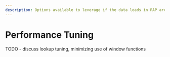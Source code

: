 ```yaml
---
description: Options available to leverage if the data loads in RAP are not meeting SLAs.
---
```


# Performance Tuning

TODO - discuss lookup tuning, minimizing use of window functions

